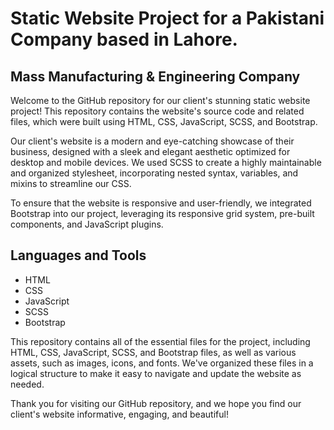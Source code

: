 # Static Website Project for a Pakistani Company based in Lahore.
## Mass Manufacturing & Engineering Company

Welcome to the GitHub repository for our client's stunning static website project! This repository contains the website's source code and related files, which were built using HTML, CSS, JavaScript, SCSS, and Bootstrap.

Our client's website is a modern and eye-catching showcase of their business, designed with a sleek and elegant aesthetic optimized for desktop and mobile devices. We used SCSS to create a highly maintainable and organized stylesheet, incorporating nested syntax, variables, and mixins to streamline our CSS.

To ensure that the website is responsive and user-friendly, we integrated Bootstrap into our project, leveraging its responsive grid system, pre-built components, and JavaScript plugins.

## Languages and Tools

* HTML
* CSS
* JavaScript
* SCSS
* Bootstrap

This repository contains all of the essential files for the project, including HTML, CSS, JavaScript, SCSS, and Bootstrap files, as well as various assets, such as images, icons, and fonts. We've organized these files in a logical structure to make it easy to navigate and update the website as needed.

Thank you for visiting our GitHub repository, and we hope you find our client's website informative, engaging, and beautiful!
